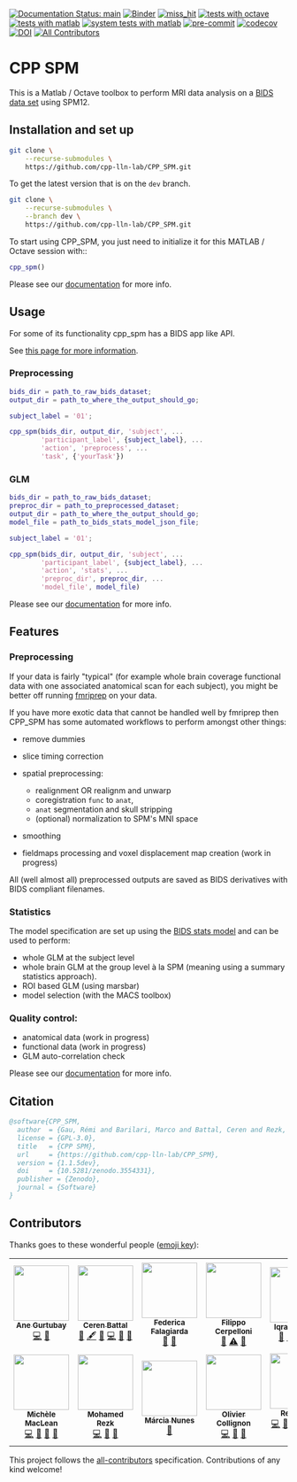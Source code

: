 <!-- markdown-link-check-disable -->

<!-- .. only:: html -->

[![Documentation Status: main](https://readthedocs.org/projects/cpp_spm/badge/?version=main)](https://cpp_spm.readthedocs.io/en/main/?badge=main)
[![Binder](https://mybinder.org/badge_logo.svg)](https://mybinder.org/v2/gh/cpp-lln-lab/CPP_SPM/dev)
[![miss_hit](https://github.com/cpp-lln-lab/CPP_SPM/actions/workflows/miss_hit.yml/badge.svg)](https://github.com/cpp-lln-lab/CPP_SPM/actions/workflows/miss_hit.yml)
[![tests with octave](https://github.com/cpp-lln-lab/CPP_SPM/actions/workflows/run_tests_octave.yml/badge.svg)](https://github.com/cpp-lln-lab/CPP_SPM/actions/workflows/run_tests_octave.yml)
[![tests with matlab](https://github.com/cpp-lln-lab/CPP_SPM/actions/workflows/run_tests_matlab.yml/badge.svg)](https://github.com/cpp-lln-lab/CPP_SPM/actions/workflows/run_tests_matlab.yml)
[![system tests with matlab](https://github.com/cpp-lln-lab/CPP_SPM/actions/workflows/run_system_tests_matlab.yml/badge.svg)](https://github.com/cpp-lln-lab/CPP_SPM/actions/workflows/run_system_tests_matlab.yml)
[![pre-commit](https://img.shields.io/badge/pre--commit-enabled-brightgreen?logo=pre-commit&logoColor=white)](https://github.com/pre-commit/pre-commit)
[![codecov](https://codecov.io/gh/cpp-lln-lab/CPP_SPM/branch/main/graph/badge.svg?token=PMQYH0DIPX)](https://codecov.io/gh/cpp-lln-lab/CPP_SPM)
[![DOI](https://zenodo.org/badge/DOI/10.5281/zenodo.3554331.svg)](https://doi.org/10.5281/zenodo.3554331)
[![All Contributors](https://img.shields.io/badge/all_contributors-12-orange.svg?style=flat-square)](https://github.com/cpp-lln-lab/CPP_SPM#contributors)

<!-- markdown-link-check-enable -->

# CPP SPM

This is a Matlab / Octave toolbox to perform MRI data analysis on a
[BIDS data set](https://bids.neuroimaging.io/) using SPM12.

## Installation and set up

```bash
git clone \
    --recurse-submodules \
    https://github.com/cpp-lln-lab/CPP_SPM.git
```

To get the latest version that is on the `dev` branch.

```bash
git clone \
    --recurse-submodules \
    --branch dev \
    https://github.com/cpp-lln-lab/CPP_SPM.git
```

To start using CPP_SPM, you just need to initialize it for this MATLAB / Octave
session with::

```matlab
cpp_spm()
```

Please see our
[documentation](https://cpp-spm.readthedocs.io/en/dev/general_information.html)
for more info.

## Usage

For some of its functionality cpp_spm has a BIDS app like API.

See
[this page for more information](https://cpp-spm.readthedocs.io/en/dev/bids_app_api.html).

### Preprocessing

```matlab
bids_dir = path_to_raw_bids_dataset;
output_dir = path_to_where_the_output_should_go;

subject_label = '01';

cpp_spm(bids_dir, output_dir, 'subject', ...
        'participant_label', {subject_label}, ...
        'action', 'preprocess', ...
        'task', {'yourTask'})
```

### GLM

```matlab
bids_dir = path_to_raw_bids_dataset;
preproc_dir = path_to_preprocessed_dataset;
output_dir = path_to_where_the_output_should_go;
model_file = path_to_bids_stats_model_json_file;

subject_label = '01';

cpp_spm(bids_dir, output_dir, 'subject', ...
        'participant_label', {subject_label}, ...
        'action', 'stats', ...
        'preproc_dir', preproc_dir, ...
        'model_file', model_file)
```

Please see our
[documentation](https://cpp-spm.readthedocs.io/en/dev/bids_app_api.html) for
more info.

## Features

### Preprocessing

If your data is fairly "typical" (for example whole brain coverage functional
data with one associated anatomical scan for each subject), you might be better
off running [fmriprep](https://fmriprep.org/en/stable/) on your data.

If you have more exotic data that cannot be handled well by fmriprep then
CPP_SPM has some automated workflows to perform amongst other things:

-   remove dummies

-   slice timing correction

-   spatial preprocessing:

    -   realignment OR realignm and unwarp
    -   coregistration `func` to `anat`,
    -   `anat` segmentation and skull stripping
    -   (optional) normalization to SPM's MNI space

-   smoothing

-   fieldmaps processing and voxel displacement map creation (work in progress)

All (well almost all) preprocessed outputs are saved as BIDS derivatives with BIDS compliant
filenames.

### Statistics

The model specification are set up using the
[BIDS stats model](https://bids-standard.github.io/stats-models/) and can be
used to perform:

-   whole GLM at the subject level
-   whole brain GLM at the group level à la SPM (meaning using a summary
    statistics approach).
-   ROI based GLM (using marsbar)
-   model selection (with the MACS toolbox)

### Quality control:

-   anatomical data (work in progress)
-   functional data (work in progress)
-   GLM auto-correlation check

Please see our
[documentation](https://cpp_spm.readthedocs.io/en/dev/index.html) for more
info.

## Citation

```bibtex
@software{CPP_SPM,
  author  = {Gau, Rémi and Barilari, Marco and Battal, Ceren and Rezk, Mohamed and Collignon, Olivier and Gurtubay, Ane and Falagiarda, Federica and MacLean, Michèle and Cerpelloni, Filippo and Shahzad, Iqra and Nunes, Márcia},
  license = {GPL-3.0},
  title   = {CPP SPM},
  url     = {https://github.com/cpp-lln-lab/CPP_SPM},
  version = {1.1.5dev},
  doi     = {10.5281/zenodo.3554331},
  publisher = {Zenodo},
  journal = {Software}
}
```

## Contributors

Thanks goes to these wonderful people
([emoji key](https://allcontributors.org/docs/en/emoji-key)):

<!-- ALL-CONTRIBUTORS-LIST:START - Do not remove or modify this section -->
<!-- prettier-ignore-start -->
<!-- markdownlint-disable -->
<table>
  <tr>
    <td align="center"><a href="https://github.com/anege"><img src="https://avatars0.githubusercontent.com/u/50317099?v=4?s=100" width="100px;" alt=""/><br /><sub><b>Ane Gurtubay</b></sub></a><br /><a href="https://github.com/cpp-lln-lab/CPP_SPM/commits?author=anege" title="Code">💻</a> <a href="#design-anege" title="Design">🎨</a></td>
    <td align="center"><a href="https://github.com/CerenB"><img src="https://avatars1.githubusercontent.com/u/10451654?v=4?s=100" width="100px;" alt=""/><br /><sub><b>Ceren Battal</b></sub></a><br /><a href="https://github.com/cpp-lln-lab/CPP_SPM/issues?q=author%3ACerenB" title="Bug reports">🐛</a> <a href="#content-CerenB" title="Content">🖋</a> <a href="https://github.com/cpp-lln-lab/CPP_SPM/commits?author=CerenB" title="Documentation">📖</a> <a href="https://github.com/cpp-lln-lab/CPP_SPM/commits?author=CerenB" title="Code">💻</a> <a href="https://github.com/cpp-lln-lab/CPP_SPM/pulls?q=is%3Apr+reviewed-by%3ACerenB" title="Reviewed Pull Requests">👀</a> <a href="#userTesting-CerenB" title="User Testing">📓</a></td>
    <td align="center"><a href="https://github.com/fedefalag"><img src="https://avatars2.githubusercontent.com/u/50373329?v=4?s=100" width="100px;" alt=""/><br /><sub><b>Federica Falagiarda</b></sub></a><br /><a href="https://github.com/cpp-lln-lab/CPP_SPM/issues?q=author%3Afedefalag" title="Bug reports">🐛</a> <a href="#userTesting-fedefalag" title="User Testing">📓</a></td>
    <td align="center"><a href="https://github.com/fcerpe"><img src="https://avatars.githubusercontent.com/u/73432853?v=4?s=100" width="100px;" alt=""/><br /><sub><b>Filippo Cerpelloni</b></sub></a><br /><a href="https://github.com/cpp-lln-lab/CPP_SPM/issues?q=author%3Afcerpe" title="Bug reports">🐛</a> <a href="https://github.com/cpp-lln-lab/CPP_SPM/commits?author=fcerpe" title="Tests">⚠️</a> <a href="#userTesting-fcerpe" title="User Testing">📓</a></td>
    <td align="center"><a href="https://github.com/iqrashahzad14"><img src="https://avatars.githubusercontent.com/u/75671348?v=4?s=100" width="100px;" alt=""/><br /><sub><b>Iqra Shahzad</b></sub></a><br /><a href="https://github.com/cpp-lln-lab/CPP_SPM/issues?q=author%3Aiqrashahzad14" title="Bug reports">🐛</a> <a href="https://github.com/cpp-lln-lab/CPP_SPM/commits?author=iqrashahzad14" title="Documentation">📖</a> <a href="#question-iqrashahzad14" title="Answering Questions">💬</a> <a href="https://github.com/cpp-lln-lab/CPP_SPM/pulls?q=is%3Apr+reviewed-by%3Aiqrashahzad14" title="Reviewed Pull Requests">👀</a> <a href="#userTesting-iqrashahzad14" title="User Testing">📓</a></td>
    <td align="center"><a href="https://github.com/JeanneCaronGuyon"><img src="https://avatars.githubusercontent.com/u/8718798?v=4?s=100" width="100px;" alt=""/><br /><sub><b>Jeanne Caron-Guyon</b></sub></a><br /><a href="https://github.com/cpp-lln-lab/CPP_SPM/issues?q=author%3AJeanneCaronGuyon" title="Bug reports">🐛</a></td>
    <td align="center"><a href="https://github.com/marcobarilari"><img src="https://avatars3.githubusercontent.com/u/38101692?v=4?s=100" width="100px;" alt=""/><br /><sub><b>Marco Barilari</b></sub></a><br /><a href="https://github.com/cpp-lln-lab/CPP_SPM/commits?author=marcobarilari" title="Code">💻</a> <a href="#design-marcobarilari" title="Design">🎨</a> <a href="https://github.com/cpp-lln-lab/CPP_SPM/pulls?q=is%3Apr+reviewed-by%3Amarcobarilari" title="Reviewed Pull Requests">👀</a> <a href="https://github.com/cpp-lln-lab/CPP_SPM/commits?author=marcobarilari" title="Documentation">📖</a> <a href="https://github.com/cpp-lln-lab/CPP_SPM/commits?author=marcobarilari" title="Tests">⚠️</a> <a href="https://github.com/cpp-lln-lab/CPP_SPM/issues?q=author%3Amarcobarilari" title="Bug reports">🐛</a> <a href="#userTesting-marcobarilari" title="User Testing">📓</a></td>
  </tr>
  <tr>
    <td align="center"><a href="https://github.com/mwmaclean"><img src="https://avatars.githubusercontent.com/u/54547865?v=4?s=100" width="100px;" alt=""/><br /><sub><b>Michèle MacLean</b></sub></a><br /><a href="https://github.com/cpp-lln-lab/CPP_SPM/commits?author=mwmaclean" title="Code">💻</a> <a href="#ideas-mwmaclean" title="Ideas, Planning, & Feedback">🤔</a> <a href="#userTesting-mwmaclean" title="User Testing">📓</a> <a href="https://github.com/cpp-lln-lab/CPP_SPM/issues?q=author%3Amwmaclean" title="Bug reports">🐛</a></td>
    <td align="center"><a href="https://github.com/mohmdrezk"><img src="https://avatars2.githubusercontent.com/u/9597815?v=4?s=100" width="100px;" alt=""/><br /><sub><b>Mohamed Rezk</b></sub></a><br /><a href="https://github.com/cpp-lln-lab/CPP_SPM/commits?author=mohmdrezk" title="Code">💻</a> <a href="https://github.com/cpp-lln-lab/CPP_SPM/pulls?q=is%3Apr+reviewed-by%3Amohmdrezk" title="Reviewed Pull Requests">👀</a> <a href="#design-mohmdrezk" title="Design">🎨</a></td>
    <td align="center"><a href="https://github.com/mcgnunes"><img src="https://avatars.githubusercontent.com/u/98760858?v=4?s=100" width="100px;" alt=""/><br /><sub><b>Márcia Nunes</b></sub></a><br /><a href="https://github.com/cpp-lln-lab/CPP_SPM/issues?q=author%3Amcgnunes" title="Bug reports">🐛</a></td>
    <td align="center"><a href="https://cpplab.be"><img src="https://avatars0.githubusercontent.com/u/55407947?v=4?s=100" width="100px;" alt=""/><br /><sub><b>Olivier Collignon</b></sub></a><br /><a href="https://github.com/cpp-lln-lab/CPP_SPM/commits?author=OliColli" title="Code">💻</a> <a href="#design-OliColli" title="Design">🎨</a> <a href="https://github.com/cpp-lln-lab/CPP_SPM/commits?author=OliColli" title="Documentation">📖</a></td>
    <td align="center"><a href="https://remi-gau.github.io/"><img src="https://avatars3.githubusercontent.com/u/6961185?v=4?s=100" width="100px;" alt=""/><br /><sub><b>Remi Gau</b></sub></a><br /><a href="https://github.com/cpp-lln-lab/CPP_SPM/commits?author=Remi-Gau" title="Code">💻</a> <a href="https://github.com/cpp-lln-lab/CPP_SPM/commits?author=Remi-Gau" title="Documentation">📖</a> <a href="#infra-Remi-Gau" title="Infrastructure (Hosting, Build-Tools, etc)">🚇</a> <a href="#design-Remi-Gau" title="Design">🎨</a> <a href="https://github.com/cpp-lln-lab/CPP_SPM/pulls?q=is%3Apr+reviewed-by%3ARemi-Gau" title="Reviewed Pull Requests">👀</a> <a href="https://github.com/cpp-lln-lab/CPP_SPM/issues?q=author%3ARemi-Gau" title="Bug reports">🐛</a> <a href="https://github.com/cpp-lln-lab/CPP_SPM/commits?author=Remi-Gau" title="Tests">⚠️</a></td>
    <td align="center"><a href="https://github.com/christine0903"><img src="https://avatars.githubusercontent.com/u/70207207?v=4?s=100" width="100px;" alt=""/><br /><sub><b>christine0903</b></sub></a><br /><a href="#ideas-christine0903" title="Ideas, Planning, & Feedback">🤔</a></td>
  </tr>
</table>

<!-- markdownlint-restore -->
<!-- prettier-ignore-end -->

<!-- ALL-CONTRIBUTORS-LIST:END -->

This project follows the
[all-contributors](https://github.com/all-contributors/all-contributors)
specification. Contributions of any kind welcome!
